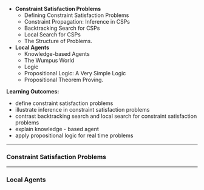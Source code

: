 - __Constraint Satisfaction Problems__
	- Defining Constraint Satisfaction Problems
	- Constraint Propagation: Inference in CSPs
	- Backtracking Search for CSPs
	- Local Search for CSPs
	- The Structure of Problems.
- __Local Agents__
	- Knowledge-based Agents
	- The Wumpus World
	- Logic
	- Propositional Logic: A Very Simple Logic
	- Propositional Theorem Proving.

__Learning Outcomes:__
- define constraint satisfaction problems 
- illustrate inference in constraint satisfaction problems
- contrast backtracking search and local search for constraint satisfaction problems
- explain knowledge - based agent
- apply propositional logic for real time problems

---
### Constraint Satisfaction Problems

---
### Local Agents
